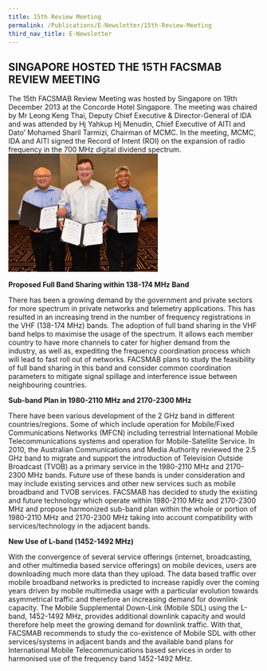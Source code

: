 ```yaml
---
title: 15th Review Meeting
permalink: /Publications/E-Newsletter/15th-Review-Meeting
third_nav_title: E-Newsletter
---
```

## **SINGAPORE HOSTED THE 15TH FACSMAB REVIEW MEETING**

The 15th FACSMAB Review Meeting was hosted by Singapore on 19th December 2013 at the Concorde Hotel Singapore. The meeting was chaired by Mr Leong Keng Thai, Deputy Chief Executive &amp; Director-General of IDA and was  attended by Hj Yahkup Hj Menudin, Chief Executive of AITI and Dato’ Mohamed Sharil Tarmizi, Chairman of MCMC. In the meeting, MCMC, IDA and AITI signed the Record of Intent (ROI) on the expansion of radio frequency in the 700 MHz digital dividend spectrum.
![](/assets/images/Signing-of-ROI-on-700-MHz-Band-Photo-300x237.jpg)

**Proposed Full Band Sharing within 138-174 MHz Band**

There has been a growing demand by the government and private sectors for more spectrum in private networks and telemetry applications. This has resulted in an increasing trend in the number of frequency registrations in the VHF (138-174 MHz) bands. The adoption of full band sharing in the VHF band helps to maximise the usage of the spectrum. It allows each member country to have more channels to cater for higher demand from the industry, as well as, expediting the frequency coordination process which will lead to fast roll out of networks. FACSMAB plans to study the feasibility of full band sharing in this band and consider common coordination parameters to mitigate signal spillage and interference issue between neighbouring countries.

**Sub-band Plan in 1980-2110 MHz and 2170-2300 MHz**

There have been various development of the 2 GHz band in different countries/regions. Some of which include operation for Mobile/Fixed Communications Networks (MFCN) including terrestrial International Mobile Telecommunications systems and operation for Mobile-Satellite Service. In 2010, the Australian Communications and Media Authority reviewed the 2.5 GHz band to migrate and support the introduction of Television Outside Broadcast (TVOB) as a primary service in the 1980-2110 MHz and 2170-2300 MHz bands. Future use of these bands is under consideration and may include existing services and other new services such as mobile broadband and TVOB services. FACSMAB has decided to study the existing and future technology which operate within 1980-2110 MHz and 2170-2300 MHz and propose harmonized sub-band plan within the whole or portion of 1980-2110 MHz and 2170-2300 MHz taking into account compatibility with services/technology in the adjacent bands.

**New Use of L-band (1452-1492 MHz)**

With the convergence of several service offerings (internet, broadcasting, and other multimedia based service offerings) on mobile devices, users are downloading much more data than they upload. The data based traffic over mobile broadband networks is predicted to increase rapidly over the coming years driven by mobile multimedia usage with a particular evolution towards asymmetrical traffic and therefore an increasing demand for downlink capacity. The Mobile Supplemental Down-Link (Mobile SDL) using the L-band, 1452-1492 MHz, provides additional downlink capacity and would therefore help meet the growing demand for downlink traffic. With that, FACSMAB recommends to study the co-existence of Mobile SDL with other services/systems in adjacent bands and the available band plans for International Mobile Telecommunications based services in order to harmonised use of the frequency band 1452-1492 MHz.
